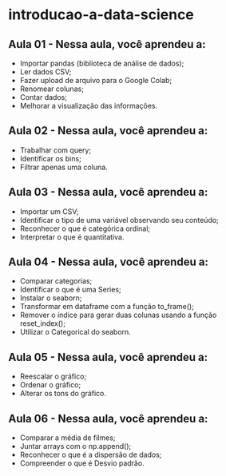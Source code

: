 # introducao-a-data-science

## Aula 01 - Nessa aula, você aprendeu a:

- Importar pandas (biblioteca de análise de dados);
- Ler dados CSV;
- Fazer upload de arquivo para o Google Colab;
- Renomear colunas;
- Contar dados;
- Melhorar a visualização das informações.

## Aula 02 - Nessa aula, você aprendeu a:

- Trabalhar com query;
- Identificar os bins;
- Filtrar apenas uma coluna.

## Aula 03 - Nessa aula, você aprendeu a:

- Importar um CSV;
- Identificar o tipo de uma variável observando seu conteúdo;
- Reconhecer o que é categórica ordinal;
- Interpretar o que é quantitativa.

## Aula 04 - Nessa aula, você aprendeu a:

- Comparar categorias;
- Identificar o que é uma Series;
- Instalar o seaborn;
- Transformar em dataframe com a função to_frame();
- Remover o índice para gerar duas colunas usando a função reset_index();
- Utilizar o Categorical do seaborn.

## Aula 05 - Nessa aula, você aprendeu a:

- Reescalar o gráfico;
- Ordenar o gráfico;
- Alterar os tons do gráfico.

## Aula 06 - Nessa aula, você aprendeu a:

- Comparar a média de filmes;
- Juntar arrays com o np.append();
- Reconhecer o que é a dispersão de dados;
- Compreender o que é Desvio padrão.
